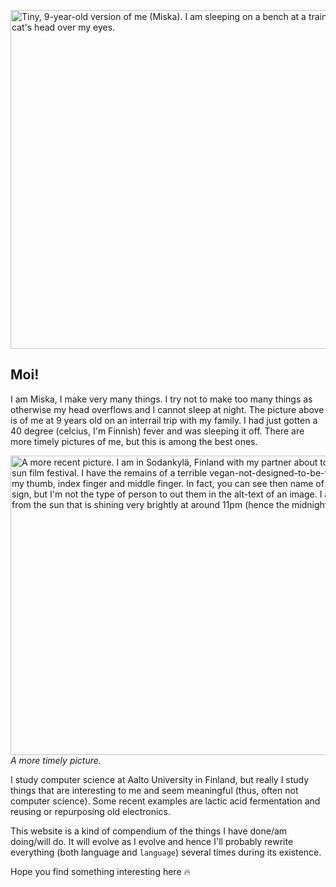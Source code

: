 <img src="/build/About/small-miska.webp" alt="Tiny, 9-year-old version of me (Miska). I am sleeping on a
bench at a train station due to a fever. I have a hat with a reflector in the
shape of a cat's head over my eyes." width="960" height="542" />

## Moi!

I am Miska, I make very many things. I try not to make too many things as
otherwise my head overflows and I cannot sleep at night. The picture above is of
me at 9 years old on an interrail trip with my family. I had just gotten a 40
degree (celcius, I'm Finnish) fever and was sleeping it off. There are more
timely pictures of me, but this is among the best ones.

<img src="/build/About/big-miska.webp" alt="A more recent picture. I am in Sodankylä, Finland
with my partner about to be enlightened at the Midnight sun film festival. I
have the remains of a terrible vegan-not-designed-to-be-vegan pizza grasped
between my thumb, index finger and middle finger. In fact, you can see then name
of the pizza place behind on a sign, but I'm not the type of person to out them
in the alt-text of an image. I am squinting my eyes away from the sun that is
shining very brightly at around 11pm (hence the midnight sun)." width="720"
height="479" />
<span>*A more timely picture.*</span>

I study computer science at Aalto University in Finland, but really I study
things that are interesting to me and seem meaningful (thus, often not computer
science). Some recent examples are lactic acid fermentation and reusing or
repurposing old electronics.

This website is a kind of compendium of the things I have done/am doing/will do.
It will evolve as I evolve and hence I'll probably rewrite everything (both
language and `language`) several times during its existence.

Hope you find something interesting here 🔥

